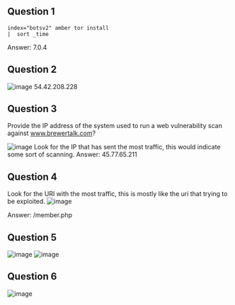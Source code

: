 
## Question 1
```
index="botsv2" amber tor install
|  sort _time
```
Answer: 7.0.4

## Question 2

![image](https://github.com/Shawn-Nichol/TryHackMe/assets/30714313/109168db-be6d-4acb-ac3f-fd84272f5af1)
54.42.208.228

## Question 3
Provide the IP address of the system used to run a web vulnerability scan against www.brewertalk.com? 

![image](https://github.com/Shawn-Nichol/TryHackMe/assets/30714313/570104eb-16c6-414b-8bc4-e3da51f542e6)
Look for the IP that has sent the most traffic, this would indicate some sort of scanning. 
Answer: 45.77.65.211

## Question 4

Look for the URI with the most traffic, this is mostly like the uri that trying to be exploited. 
![image](https://github.com/Shawn-Nichol/TryHackMe/assets/30714313/a92b87ad-493b-4ebb-98e3-60b44481a453)

Answer: /member.php

## Question 5
![image](https://github.com/Shawn-Nichol/TryHackMe/assets/30714313/787193ef-63b1-4a70-8ca8-a7f3b065ac9b)
![image](https://github.com/Shawn-Nichol/TryHackMe/assets/30714313/6655f68a-f16d-4e44-9550-8c4e534997a1)


## Question 6
![image](https://github.com/Shawn-Nichol/TryHackMe/assets/30714313/4d07f9b0-6ff0-4b4e-bac4-e4f639b67ba0)

